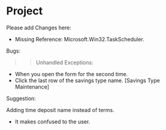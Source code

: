 Project
=======
Please add Changes here:

- Missing Reference: Microsoft.Win32.TaskScheduler.

Bugs:

>> Unhandled Exceptions:
- When you open the form for the second time.
- Click the last row of the savings type name. [Savings Type Maintenance] 

Suggestion:

Adding time deposit name instead of terms.
 - It makes confused to the user.
 
